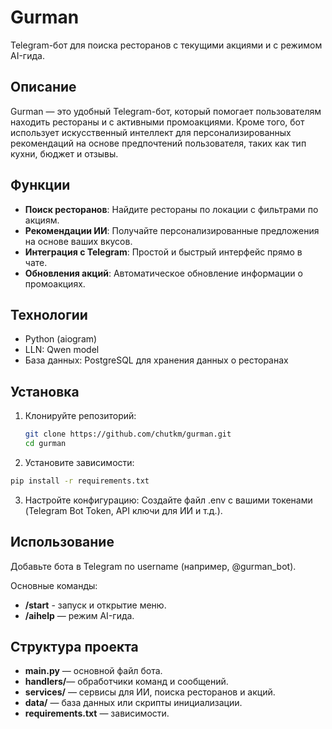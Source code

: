 # Gurman

Telegram-бот для поиска ресторанов с текущими акциями и c режимом AI-гида.

## Описание

Gurman — это удобный Telegram-бот, который помогает пользователям находить рестораны и с активными промоакциями. Кроме того, бот использует искусственный интеллект для персонализированных рекомендаций на основе предпочтений пользователя, таких как тип кухни, бюджет и отзывы.

## Функции

- **Поиск ресторанов**: Найдите рестораны по локации с фильтрами по акциям.
- **Рекомендации ИИ**: Получайте персонализированные предложения на основе ваших вкусов.
- **Интеграция с Telegram**: Простой и быстрый интерфейс прямо в чате.
- **Обновления акций**: Автоматическое обновление информации о промоакциях.

## Технологии

- Python (aiogram)
- LLN: Qwen model
- База данных: PostgreSQL для хранения данных о ресторанах

## Установка

1. Клонируйте репозиторий:
   ```bash
   git clone https://github.com/chutkm/gurman.git
   cd gurman
   ```
2. Установите зависимости:
```bash
pip install -r requirements.txt
```
3. Настройте конфигурацию:
Создайте файл .env с вашими токенами (Telegram Bot Token, API ключи для ИИ и т.д.).


## Использование
Добавьте бота в Telegram по username (например, @gurman_bot).

Основные команды:
- **/start** - запуск и открытие меню.
- **/aihelp** — режим AI-гида.

## Структура проекта
- **main.py** — основной файл бота.
- **handlers/**— обработчики команд и сообщений.
- **services/** — сервисы для ИИ, поиска ресторанов и акций.
- **data/** — база данных или скрипты инициализации.
 - **requirements.txt** — зависимости.
